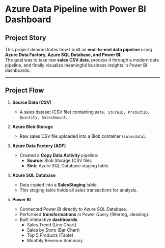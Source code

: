 #  Azure Data Pipeline with Power BI Dashboard

##  Project Story
This project demonstrates how I built an **end-to-end data pipeline** using **Azure Data Factory, Azure SQL Database, and Power BI**.  
The goal was to take raw **sales CSV data**, process it through a modern data pipeline, and finally visualize meaningful business insights in Power BI dashboards.

---

##  Project Flow
1. **Source Data (CSV)**
   - A sales dataset (CSV file) containing `Date, StoreID, ProductID, Quantity, SalesAmount`.

2. **Azure Blob Storage**
   - Raw sales CSV file uploaded into a Blob container (`salesdata`).

3. **Azure Data Factory (ADF)**
   - Created a **Copy Data Activity** pipeline:
     - **Source**: Blob Storage (CSV file).  
     - **Sink**: Azure SQL Database staging table.  

4. **Azure SQL Database**
   - Data copied into a **SalesStaging** table.  
   - This staging table holds all sales transactions for analysis.

5. **Power BI**
   - Connected Power BI directly to Azure SQL Database.  
   - Performed **transformations** in Power Query (filtering, cleaning).  
   - Built interactive **dashboards**:
     -  Sales Trend (Line Chart)  
     -  Sales by Store (Bar Chart)  
     -  Top 5 Products (Table)  
     -  Monthly Revenue Summary  



